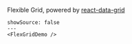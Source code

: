 Flexible Grid, powered by [react-data-grid](https://github.com/adazzle/react-data-grid)

```react
showSource: false
---
<FlexGridDemo />
```

